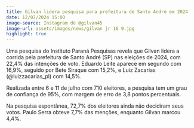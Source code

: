 ```yaml
---
title: Gilvan lidera pesquisa para prefeitura de Santo André em 2024
date: 12/07/2024 15:00
image-source: Instagram de @gilvan45
image-url: assets/images/news/gilvan jr 16 9.jpg
highlight: true
---
```


Uma pesquisa do Instituto Paraná Pesquisas revela que Gilvan lidera a corrida pela prefeitura de Santo André (SP) nas eleições de 2024, com 22,4% das intenções de voto. Eduardo Leite aparece em segundo com 16,9%, seguido por Bete Siraque com 15,2%, e Luiz Zacarias (@luizzacarias_pl) com 14,5%.

Realizada entre 6 e 11 de julho com 710 eleitores, a pesquisa tem um grau de confiança de 95%, com margem de erro de 3,8 pontos percentuais.

Na pesquisa espontânea, 72,7% dos eleitores ainda não decidiram seus votos. Paulo Serra obteve 7,7% das menções, enquanto Gilvan marcou 4,4%.